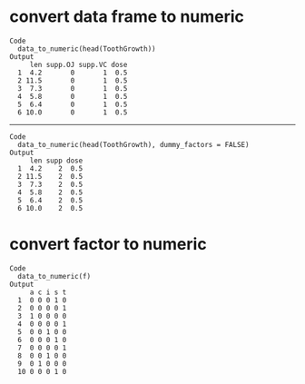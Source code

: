 # convert data frame to numeric

    Code
      data_to_numeric(head(ToothGrowth))
    Output
         len supp.OJ supp.VC dose
      1  4.2       0       1  0.5
      2 11.5       0       1  0.5
      3  7.3       0       1  0.5
      4  5.8       0       1  0.5
      5  6.4       0       1  0.5
      6 10.0       0       1  0.5

---

    Code
      data_to_numeric(head(ToothGrowth), dummy_factors = FALSE)
    Output
         len supp dose
      1  4.2    2  0.5
      2 11.5    2  0.5
      3  7.3    2  0.5
      4  5.8    2  0.5
      5  6.4    2  0.5
      6 10.0    2  0.5

# convert factor to numeric

    Code
      data_to_numeric(f)
    Output
         a c i s t
      1  0 0 0 1 0
      2  0 0 0 0 1
      3  1 0 0 0 0
      4  0 0 0 0 1
      5  0 0 1 0 0
      6  0 0 0 1 0
      7  0 0 0 0 1
      8  0 0 1 0 0
      9  0 1 0 0 0
      10 0 0 0 1 0

